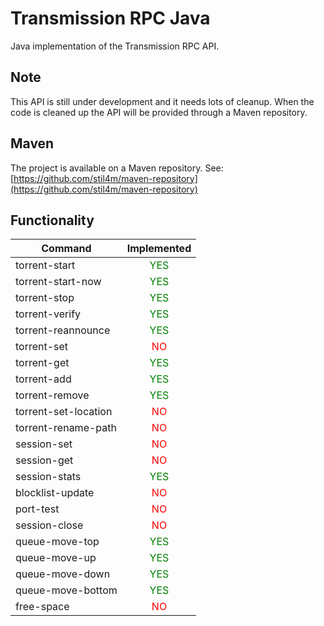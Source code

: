 Transmission RPC Java
=====================

Java implementation of the Transmission RPC API.


## Note
This API is still under development and it needs lots of cleanup. When the code is cleaned up the API will be provided through a Maven repository.

## Maven
The project is available on a Maven repository. See: [https://github.com/stil4m/maven-repository](https://github.com/stil4m/maven-repository)

## Functionality

| Command              | Implemented                                  |
| -------------------- |:--------------------------------------------:|
| torrent-start        | <span style="color: green">YES</span>        |
| torrent-start-now    | <span style="color: green">YES</span>        |
| torrent-stop         | <span style="color: green">YES</span>        |
| torrent-verify       | <span style="color: green">YES</span>        |
| torrent-reannounce   | <span style="color: green">YES</span>        |
| torrent-set          | <span style="color: red">NO</span>           |
| torrent-get          | <span style="color: green">YES</span>        |
| torrent-add          | <span style="color: green">YES</span>        |
| torrent-remove       | <span style="color: green">YES</span>        |
| torrent-set-location | <span style="color: red">NO</span>           |
| torrent-rename-path  | <span style="color: red">NO</span>           |
| session-set          | <span style="color: red">NO</span>           |
| session-get          | <span style="color: red">NO</span>           |
| session-stats        | <span style="color: green">YES</span>        |
| blocklist-update     | <span style="color: red">NO</span>           |
| port-test            | <span style="color: red">NO</span>           |
| session-close        | <span style="color: red">NO</span>           |
| queue-move-top       | <span style="color: green">YES</span>        |
| queue-move-up        | <span style="color: green">YES</span>        |
| queue-move-down      | <span style="color: green">YES</span>        |
| queue-move-bottom    | <span style="color: green">YES</span>        |
| free-space           | <span style="color: red">NO</span>           |
